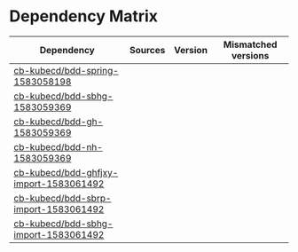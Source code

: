 # Dependency Matrix

Dependency | Sources | Version | Mismatched versions
---------- | ------- | ------- | -------------------
[cb-kubecd/bdd-spring-1583058198](https://github.com/cb-kubecd/bdd-spring-1583058198.git) |  | []() | 
[cb-kubecd/bdd-sbhg-1583059369](https://github.com/cb-kubecd/bdd-sbhg-1583059369.git) |  | []() | 
[cb-kubecd/bdd-gh-1583059369](https://github.com/cb-kubecd/bdd-gh-1583059369.git) |  | []() | 
[cb-kubecd/bdd-nh-1583059369](https://github.com/cb-kubecd/bdd-nh-1583059369.git) |  | []() | 
[cb-kubecd/bdd-ghfjxy-import-1583061492](https://github.com/cb-kubecd/bdd-ghfjxy-import-1583061492.git) |  | []() | 
[cb-kubecd/bdd-sbrp-import-1583061492](https://github.com/cb-kubecd/bdd-sbrp-import-1583061492.git) |  | []() | 
[cb-kubecd/bdd-sbhg-import-1583061492](https://github.com/cb-kubecd/bdd-sbhg-import-1583061492.git) |  | []() | 
